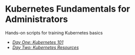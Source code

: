 # Kubernetes Fundamentals for Administrators
Hands-on scripts for training Kubernetes basics

* *[Day One: Kubernetes 101](./day-one.md)*
* *[Day Two: Kubernetes Resources](./day-two.md)*